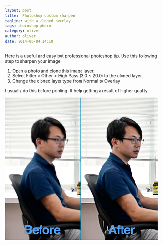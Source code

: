 ```yaml
---
layout: post
title:  Photoshop custom sharpen
tagline: with a cloned overlay
tags: photoshop photo
category: oliver
author: oliver
date: 2014-06-04 14:10
---
```

Here is a useful and easy but professional photoshop tip. Use this following step to sharpen your image:

1. Open a photo and clone this image layer.
2. Select Filter > Other > High Pass (3.0 ~ 20.0) to the cloned layer.
3. Change the cloned layer type from Normal to Overlay

I usually do this before printing. It help getting a result of higher quality.

![before-after](/assets/images/2014-06-04-sharpen.png)
